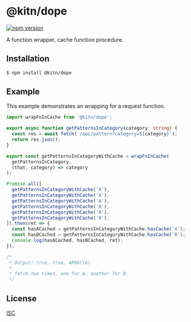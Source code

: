 # @kitn/dope

[![npm version](https://badge.fury.io/js/@kitn%2Fdope.svg)](https://badge.fury.io/js/@kitn%2Fdope.svg)

A function wrapper, cache function procedure.

## Installation

```bash
$ npm install @kitn/dope
```

## Example

This example demonstrates an wrapping for a request function.

```ts
import wrapFnInCache from '@kitn/dope';

export async function getPatternsInCategory(category: string) {
  const res = await fetch(`/api/pattern?category=${category}`);
  return res.json();
}

export const getPatternsInCategoryWithCache = wrapFnInCache(
  getPatternsInCategory,
  (that, category) => category
);

Promise.all([
  getPatternsInCategoryWithCache('A'),
  getPatternsInCategoryWithCache('A'),
  getPatternsInCategoryWithCache('A'),
  getPatternsInCategoryWithCache('B'),
  getPatternsInCategoryWithCache('A'),
  getPatternsInCategoryWithCache('B'),
]).then(ret => {
  const hasACached = getPatternsInCategoryWithCache.hasCache('A');
  const hasBCached = getPatternsInCategoryWithCache.hasCache('B');
  console.log(hasACached, hasBCached, ret);
});

/*
 * Output: true, true, ARRAY(6)
 *
 * fetch two times, one for A, another for B.
 */
```

## License
[ISC](./LICENSE)
